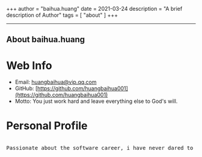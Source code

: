 +++
author = "baihua.huang"
date = 2021-03-24
description = "A brief description of Author"
tags = [
"about"
]
+++

---
About baihua.huang
---

# Web Info

- Email: huangbaihua@vip.qq.com
- GitHub: [https://github.com/huangbaihua001](https://github.com/huangbaihua001)
- Motto:  You just work hard and leave everything else to God's will.




# Personal Profile

<pre>

Passionate about the software career, i have never dared to slacken off and work hard for my dream.... 🚀🚀🚀🚀🚀🚀🚀
</pre>